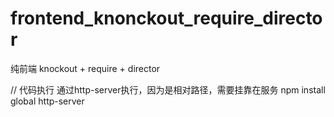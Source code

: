 # frontend_knonckout_require_director
纯前端 knockout + require + director

// 代码执行 通过http-server执行，因为是相对路径，需要挂靠在服务 
npm install global http-server
